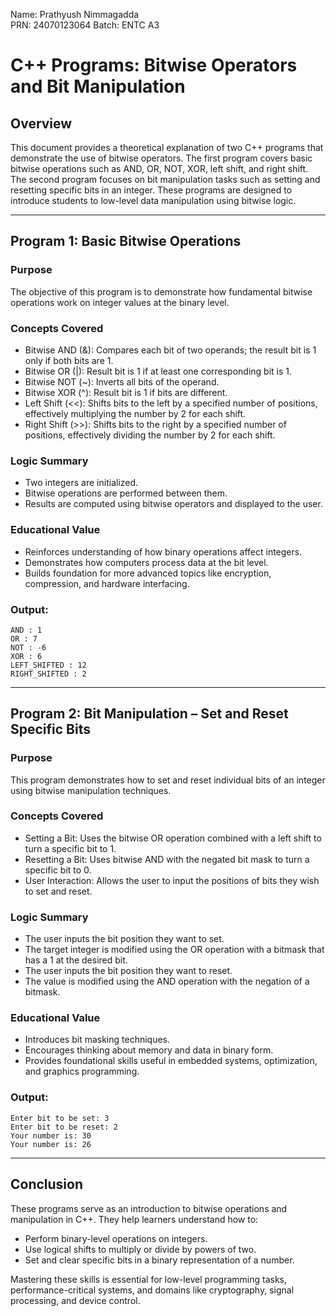 
Name: Prathyush Nimmagadda  
PRN: 24070123064
Batch: ENTC A3  

# C++ Programs: Bitwise Operators and Bit Manipulation

## Overview

This document provides a theoretical explanation of two C++ programs that demonstrate the use of bitwise operators. The first program covers basic bitwise operations such as AND, OR, NOT, XOR, left shift, and right shift. The second program focuses on bit manipulation tasks such as setting and resetting specific bits in an integer. These programs are designed to introduce students to low-level data manipulation using bitwise logic.

---

## Program 1: Basic Bitwise Operations

### Purpose
The objective of this program is to demonstrate how fundamental bitwise operations work on integer values at the binary level.

### Concepts Covered
- Bitwise AND (&): Compares each bit of two operands; the result bit is 1 only if both bits are 1.  
- Bitwise OR (|): Result bit is 1 if at least one corresponding bit is 1.  
- Bitwise NOT (~): Inverts all bits of the operand.  
- Bitwise XOR (^): Result bit is 1 if bits are different.  
- Left Shift (<<): Shifts bits to the left by a specified number of positions, effectively multiplying the number by 2 for each shift.  
- Right Shift (>>): Shifts bits to the right by a specified number of positions, effectively dividing the number by 2 for each shift.  

### Logic Summary
- Two integers are initialized.  
- Bitwise operations are performed between them.  
- Results are computed using bitwise operators and displayed to the user.  

### Educational Value
- Reinforces understanding of how binary operations affect integers.  
- Demonstrates how computers process data at the bit level.  
- Builds foundation for more advanced topics like encryption, compression, and hardware interfacing.  

### Output:
```
AND : 1
OR : 7
NOT : -6
XOR : 6
LEFT_SHIFTED : 12
RIGHT_SHIFTED : 2
```

---

## Program 2: Bit Manipulation – Set and Reset Specific Bits

### Purpose
This program demonstrates how to set and reset individual bits of an integer using bitwise manipulation techniques.

### Concepts Covered
- Setting a Bit: Uses the bitwise OR operation combined with a left shift to turn a specific bit to 1.  
- Resetting a Bit: Uses bitwise AND with the negated bit mask to turn a specific bit to 0.  
- User Interaction: Allows the user to input the positions of bits they wish to set and reset.  

### Logic Summary
- The user inputs the bit position they want to set.  
- The target integer is modified using the OR operation with a bitmask that has a 1 at the desired bit.  
- The user inputs the bit position they want to reset.  
- The value is modified using the AND operation with the negation of a bitmask.  

### Educational Value
- Introduces bit masking techniques.  
- Encourages thinking about memory and data in binary form.  
- Provides foundational skills useful in embedded systems, optimization, and graphics programming.  

### Output:
```
Enter bit to be set: 3
Enter bit to be reset: 2
Your number is: 30
Your number is: 26
```

---

## Conclusion

These programs serve as an introduction to bitwise operations and manipulation in C++. They help learners understand how to:

- Perform binary-level operations on integers.  
- Use logical shifts to multiply or divide by powers of two.  
- Set and clear specific bits in a binary representation of a number.  

Mastering these skills is essential for low-level programming tasks, performance-critical systems, and domains like cryptography, signal processing, and device control.
